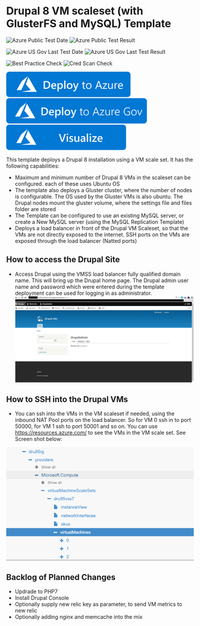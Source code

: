 # Drupal 8 VM scaleset (with GlusterFS and MySQL) Template

![Azure Public Test Date](https://azurequickstartsservice.blob.core.windows.net/badges/301-drupal8-vmss-glusterfs-mysql/PublicLastTestDate.svg)
![Azure Public Test Result](https://azurequickstartsservice.blob.core.windows.net/badges/301-drupal8-vmss-glusterfs-mysql/PublicDeployment.svg)

![Azure US Gov Last Test Date](https://azurequickstartsservice.blob.core.windows.net/badges/301-drupal8-vmss-glusterfs-mysql/FairfaxLastTestDate.svg)
![Azure US Gov Last Test Result](https://azurequickstartsservice.blob.core.windows.net/badges/301-drupal8-vmss-glusterfs-mysql/FairfaxDeployment.svg)

![Best Practice Check](https://azurequickstartsservice.blob.core.windows.net/badges/301-drupal8-vmss-glusterfs-mysql/BestPracticeResult.svg)
![Cred Scan Check](https://azurequickstartsservice.blob.core.windows.net/badges/301-drupal8-vmss-glusterfs-mysql/CredScanResult.svg)

[![Deploy To Azure](https://raw.githubusercontent.com/Azure/azure-quickstart-templates/master/1-CONTRIBUTION-GUIDE/images/deploytoazure.svg?sanitize=true)](https://portal.azure.com/#create/Microsoft.Template/uri/https%3A%2F%2Fraw.githubusercontent.com%2FAzure%2Fazure-quickstart-templates%2Fmaster%2F301-drupal8-vmss-glusterfs-mysql%2Fazuredeploy.json)
[![Deploy To Azure US Gov](https://raw.githubusercontent.com/Azure/azure-quickstart-templates/master/1-CONTRIBUTION-GUIDE/images/deploytoazuregov.svg?sanitize=true)](https://portal.azure.us/#create/Microsoft.Template/uri/https%3A%2F%2Fraw.githubusercontent.com%2FAzure%2Fazure-quickstart-templates%2Fmaster%2F301-drupal8-vmss-glusterfs-mysql%2Fazuredeploy.json)
[![Visualize](https://raw.githubusercontent.com/Azure/azure-quickstart-templates/master/1-CONTRIBUTION-GUIDE/images/visualizebutton.svg?sanitize=true)](http://armviz.io/#/?load=https%3A%2F%2Fraw.githubusercontent.com%2FAzure%2Fazure-quickstart-templates%2Fmaster%2F301-drupal8-vmss-glusterfs-mysql%2Fazuredeploy.json)

This template deploys a Drupal 8 installation using a VM scale set.  It has the following capabilities:

- Maximum and minimum number of Drupal 8 VMs in the scaleset can be configured. each of these uses Ubuntu OS
- The template also deploys a Gluster cluster, where the number of nodes is configurable. The OS used by the Gluster VMs is also ubuntu. The Drupal nodes mount the gluster volume, where the settings file and files folder are stored
- The Template can be configured to use an existing MySQL server, or create a New MySQL server (using the MySQL Replication Template)
- Deploys a load balancer in front of the Drupal VM Scaleset, so that the VMs are not directly exposed to the internet.  SSH ports on the VMs are exposed through the load balancer (Natted ports)

## How to access the Drupal Site

- Access Drupal using the VMSS load balancer fully qualified domain name.  This will bring up the Drupal home page.  The Drupal admin user name and password which were entered during the template deployment can be used for logging in as administrator.
 ![How to Access Drupal site](https://raw.githubusercontent.com/Azure/azure-quickstart-templates/master/301-drupal8-vmss-glusterfs-mysql/images/AccessingDrupalSite.jpg "Access Drupal Site")

## How to SSH into the Drupal VMs

- You can ssh into the VMs in the VM scaleset if needed, using the inbound NAT Pool ports on the load balancer. So for VM 0 ssh in to port 50000, for VM 1 ssh to port 50001 and so on. You can use https://resources.azure.com/ to see the VMs in the VM scale set. See Screen shot below:

 ![SSH into Drupal VMs](https://raw.githubusercontent.com/Azure/azure-quickstart-templates/master/301-drupal8-vmss-glusterfs-mysql/images/azureResourceExplorer.png "SSH into Drupal VMs")

## Backlog of Planned Changes

- Updrade to PHP7
- Install Drupal Console
- Optionally supply new relic key as parameter, to send VM metrics to new relic
- Optionally adding nginx and memcache into the mix
